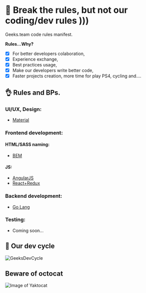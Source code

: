 # :punch: Break the rules, but not our coding/dev rules )))
Geeks.team code rules manifest.

**Rules...Why?**
- [x] For better developers colaboration,
- [x] Experience exchange, 
- [x] Best practices usage,
- [x] Make our developers write better code,
- [x] Faster projects creation, more time for play PS4, cycling and....

## :ok_hand: Rules and BPs.

### UI/UX, Design:
- [Material](https://material.google.com)

### Frontend development:

#### HTML/SASS naming:
- [BEM](https://ru.bem.info/methodology/naming-convention/)

#### JS:
- [AngularJS](https://github.com/geeksteam/CodeRules/tree/master/React)
- [React+Redux](https://github.com/geeksteam/CodeRules/tree/master/React)

### Backend development:
- [Go Lang](https://github.com/geeksteam/CodeRules/tree/master/Go)

### Testing:
- Coming soon...

## :clap: Our dev cycle
![GeeksDevCycle](https://github.com/geeksteam/CodeRules/blob/master/Geeks.DevProcess.png)

## Beware of octocat
![Image of Yaktocat](https://octodex.github.com/images/yaktocat.png)
